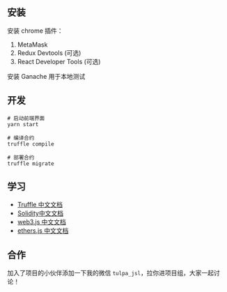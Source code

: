## 安装

安装 chrome 插件：

1. MetaMask
2. Redux Devtools (可选)
3. React Developer Tools (可选)

安装 Ganache 用于本地测试


## 开发


``` shell
# 启动前端界面
yarn start

# 编译合约
truffle compile

# 部署合约
truffle migrate
```

## 学习

- [Truffle 中文文档](https://learnblockchain.cn/docs/truffle/)
- [Solidity中文文档](https://learnblockchain.cn/docs/solidity/)
- [web3.js 中文文档](https://learnblockchain.cn/docs/web3.js/)
- [ethers.js 中文文档](https://learnblockchain.cn/docs/ethers.js/)

## 合作

加入了项目的小伙伴添加一下我的微信 `tulpa_jsl`，拉你进项目组，大家一起讨论！

